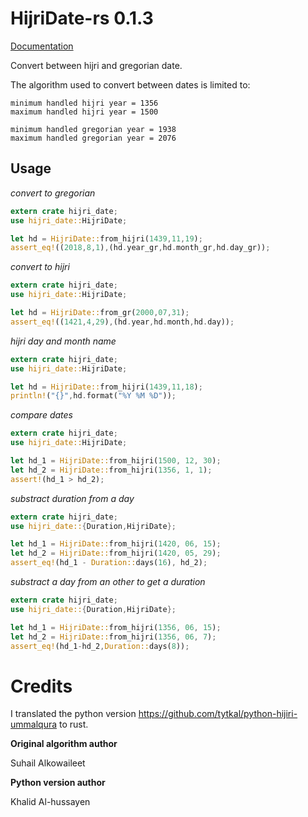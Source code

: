  # HijriDate-rs 0.1.3

[Documentation](https://docs.rs/hijri_date/0.1.1/hijri_date/)

Convert between hijri and gregorian date.

 The algorithm used to convert between dates is limited to:

 ```text     
 minimum handled hijri year = 1356
 maximum handled hijri year = 1500

 minimum handled gregorian year = 1938
 maximum handled gregorian year = 2076
 ```

 ## Usage

 *convert to gregorian*

 ```rust
 extern crate hijri_date;
 use hijri_date::HijriDate;

 let hd = HijriDate::from_hijri(1439,11,19);
 assert_eq!((2018,8,1),(hd.year_gr,hd.month_gr,hd.day_gr));
 ```

 *convert to hijri*

 ```rust
 extern crate hijri_date;
 use hijri_date::HijriDate;

 let hd = HijriDate::from_gr(2000,07,31);
 assert_eq!((1421,4,29),(hd.year,hd.month,hd.day));
 ```

 *hijri day and month name*

 ```rust
 extern crate hijri_date;
 use hijri_date::HijriDate;

 let hd = HijriDate::from_hijri(1439,11,18);
 println!("{}",hd.format("%Y %M %D"));
 ```

 *compare dates*

 ```rust
 extern crate hijri_date;
 use hijri_date::HijriDate;

 let hd_1 = HijriDate::from_hijri(1500, 12, 30);
 let hd_2 = HijriDate::from_hijri(1356, 1, 1);
 assert!(hd_1 > hd_2);
 ```

  *substract duration from a day*

 ```rust
 extern crate hijri_date;
 use hijri_date::{Duration,HijriDate};

 let hd_1 = HijriDate::from_hijri(1420, 06, 15);
 let hd_2 = HijriDate::from_hijri(1420, 05, 29);
 assert_eq!(hd_1 - Duration::days(16), hd_2);
 ```

  *substract a day from an other to get a duration*

 ```rust
 extern crate hijri_date;    
 use hijri_date::{Duration,HijriDate};

 let hd_1 = HijriDate::from_hijri(1356, 06, 15);
 let hd_2 = HijriDate::from_hijri(1356, 06, 7);
 assert_eq!(hd_1-hd_2,Duration::days(8));
 ```


# Credits
I translated the python version https://github.com/tytkal/python-hijiri-ummalqura to rust.

**Original algorithm author**

Suhail Alkowaileet 

**Python version author**

Khalid Al-hussayen
